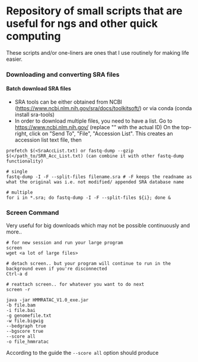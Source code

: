 # Repository of small scripts that are useful for ngs and other quick computing
These scripts and/or one-liners are ones that I use routinely for making life easier.


### Downloading and converting SRA files
#### Batch download SRA files
- SRA tools can be either obtained from NCBI (https://www.ncbi.nlm.nih.gov/sra/docs/toolkitsoft/) or via conda (conda install sra-tools)
- In order to download multiple files, you need to have a list. Go to https://www.ncbi.nlm.nih.gov/<SRA ID> (replace "<SRA ID>" with the actual ID) On the top-right, click on "Send To", "File", "Accession List".
This creates an accession list text file, then
  
```
prefetch $(<SraAccList.txt) or fastq-dump --gzip $(</path_to/SRR_Acc_List.txt) (can combine it with other fastq-dump functionality)

# single
fastq-dump -I -F --split-files filename.sra # -F keeps the readname as what the original was i.e. not modified/ appended SRA database name

# multiple
for i in *.sra; do fastq-dump -I -F --split-files ${i}; done &

```

### Screen Command
Very useful for big downloads which may not be possible continuously and more..

```
# for new session and run your large program
screen 
wget <a lot of large files>

# detach screen.. but your program will continue to run in the background even if you're disconnected
Ctrl-a d 

# reattach screen.. for whatever you want to do next
screen -r 

```
```
java -jar HMMRATAC_V1.0_exe.jar
-b file.bam
-i file.bai
-g genomefile.txt
-w file.bigwig
--bedgraph true
--bgscore true
--score all
-o file_hmmratac
```

According to the guide the ```--score all``` option should produce


### 
